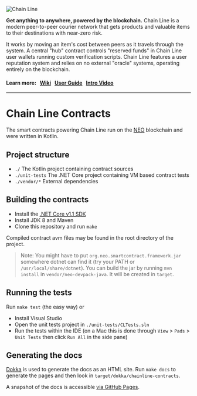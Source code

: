 ![Chain Line](http://d.pr/f/Oo2c4f+)

**Get anything to anywhere, powered by the blockchain.** Chain Line is a modern peer-to-peer courier network that gets products and valuable items to their destinations with near-zero risk.

It works by moving an item's cost between peers as it travels through the system. A central "hub" contract controls "reserved funds" in Chain Line user wallets running custom verification scripts. Chain Line features a user reputation system and relies on no external "oracle" systems, operating entirely on the blockchain.

#### Learn more:&nbsp;&nbsp; [Wiki](https://github.com/notatestuser/chainline-contracts-kt/wiki) &nbsp; [User Guide](https://github.com/notatestuser/chainline-webapp/wiki/Web-App-User-Guide) &nbsp; [Intro Video](https://f001.backblazeb2.com/file/chainline-assets/explainer.mp4)
---

# Chain Line Contracts

The smart contracts powering Chain Line run on the [NEO](https://neo.org) blockchain and were written in Kotlin.

## Project structure

* `./` The Kotlin project containing contract sources
* `./unit-tests` The .NET Core project containing VM based contract tests
* `./vendor/*` External dependencies

## Building the contracts

* Install the [.NET Core v1.1 SDK](https://github.com/dotnet/core/releases)
* Install JDK 8 and Maven
* Clone this repository and run `make`

Compiled contract avm files may be found in the root directory of the project.

> Note: You might have to put `org.neo.smartcontract.framework.jar` somewhere dotnet can find it (try your PATH or `/usr/local/share/dotnet`). You can build the jar by running `mvn install` in `vendor/neo-devpack-java`. It will be created in `target`.

## Running the tests

Run `make test` (the easy way) or

* Install Visual Studio
* Open the unit tests project in `./unit-tests/CLTests.sln`
* Run the tests within the IDE (on a Mac this is done through `View` > `Pads` > `Unit Tests` then click `Run All` in the side pane)

## Generating the docs

[Dokka](https://github.com/Kotlin/dokka) is used to generate the docs as an HTML site. Run `make docs` to generate the pages and then look in `target/dokka/chainline-contracts`.

A snapshot of the docs is accessible [via GitHub Pages](https://notatestuser.github.io/chainline-contracts-kt).

